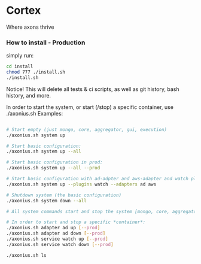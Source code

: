 # Cortex
Where axons thrive

### How to install - Production

simply run: 
```bash
cd install
chmod 777 ./install.sh
./install.sh 
```

Notice! This will delete all tests & ci scripts, as well as git history, bash history, and more.

In order to start the system, or start (/stop) a specific container, use ./axonius.sh
Examples:
```bash

# Start empty (just mongo, core, aggregator, gui, execution)
./axonius.sh system up

# Start basic configuration:
./axonius.sh system up --all

# Start basic configuration in prod:
./axonius.sh system up --all --prod

# Start basic configuration with ad-adpter and aws-adapter and watch plugin 
./axonius.sh system up --plugins watch --adapters ad aws

# Shutdown system (the basic configuration)
./axonius.sh system down --all

# All system commands start and stop the system [mongo, core, aggregator, gui] plus any other specified containers

# In order to start and stop a specific *container*:
./axonius.sh adapter ad up [--prod]
./axonius.sh adapter ad down [--prod]
./axonius.sh service watch up [--prod]
./axonius.sh service watch down [--prod]

./axonius.sh ls
```
